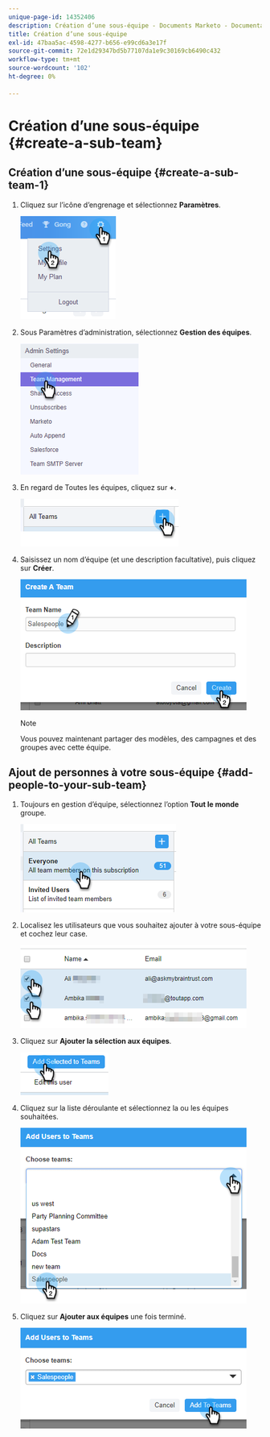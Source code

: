 ```yaml
---
unique-page-id: 14352406
description: Création d’une sous-équipe - Documents Marketo - Documentation du produit
title: Création d’une sous-équipe
exl-id: 47baa5ac-4598-4277-b656-e99cd6a3e17f
source-git-commit: 72e1d29347bd5b77107da1e9c30169cb6490c432
workflow-type: tm+mt
source-wordcount: '102'
ht-degree: 0%

---
```


# Création d’une sous-équipe {#create-a-sub-team}

## Création d’une sous-équipe {#create-a-sub-team-1}

1. Cliquez sur l’icône d’engrenage et sélectionnez **Paramètres**.

   ![](assets/one-1.png)

1. Sous Paramètres d’administration, sélectionnez **Gestion des équipes**.

   ![](assets/two-1.png)

1. En regard de Toutes les équipes, cliquez sur **+**.

   ![](assets/three-1.png)

1. Saisissez un nom d’équipe (et une description facultative), puis cliquez sur **Créer**.

   ![](assets/four-1.png)

   >[!NOTE]
   >
   >Vous pouvez maintenant partager des modèles, des campagnes et des groupes avec cette équipe.

## Ajout de personnes à votre sous-équipe {#add-people-to-your-sub-team}

1. Toujours en gestion d’équipe, sélectionnez l’option **Tout le monde** groupe.

   ![](assets/five-1.png)

1. Localisez les utilisateurs que vous souhaitez ajouter à votre sous-équipe et cochez leur case.

   ![](assets/six.png)

1. Cliquez sur **Ajouter la sélection aux équipes**.

   ![](assets/seven.png)

1. Cliquez sur la liste déroulante et sélectionnez la ou les équipes souhaitées.

   ![](assets/eight.png)

1. Cliquez sur **Ajouter aux équipes** une fois terminé.

   ![](assets/nine.png)
